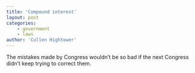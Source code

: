 ```yaml
---
title: 'Compound interest'
layout: post
categories:
    - government
    - laws
author: 'Cullen Hightower'
---
```


The mistakes made by Congress wouldn’t be so bad if the next Congress didn’t keep trying to correct them.